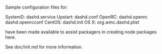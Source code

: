 Sample configuration files for:

SystemD: dashd.service
Upstart: dashd.conf
OpenRC:  dashd.openrc
         dashd.openrcconf
CentOS:  dashd.init
OS X:    org.wmc.dashd.plist

have been made available to assist packagers in creating node packages here.

See doc/init.md for more information.
